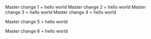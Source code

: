 Master change 1 = hello world
Master change 2 = hello world
Master change 3 = hello world
Master change 4 = hello world















Master change 5 = hello world

Master change 6 = hello world





